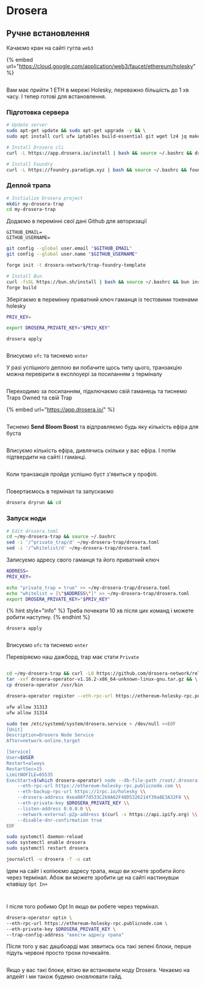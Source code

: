 # Drosera

## Ручне встановлення

Качаємо кран на сайті гугла `web3`

{% embed url="https://cloud.google.com/application/web3/faucet/ethereum/holesky" %}

<figure><img src="../.gitbook/assets/Знімок екрана 2025-04-17 о 09.57.40.png" alt=""><figcaption></figcaption></figure>

Вам має прийти 1 ETH в мережі Holesky, переважно більшість до 1 хв часу. І тепер готові для встановлення.

### Підготовка сервера

```bash
# Update server
sudo apt-get update && sudo apt-get upgrade -y && \
sudo apt install curl ufw iptables build-essential git wget lz4 jq make gcc nano automake autoconf tmux htop nvme-cli libgbm1 pkg-config libssl-dev libleveldb-dev tar clang bsdmainutils ncdu unzip libleveldb-dev -y
```

```bash
# Install Drosera cli
curl -L https://app.drosera.io/install | bash && source ~/.bashrc && droseraup
```

```bash
# Install Foundry
curl -L https://foundry.paradigm.xyz | bash && source ~/.bashrc && foundryup
```

### Деплой трапа

```bash
# Initialize Drosera project
mkdir my-drosera-trap
cd my-drosera-trap
```

Додаємо в перемінні свої дані Github для авторизації

```
GITHUB_EMAIL=
GITHUB_USERNAME=
```

```bash
git config --global user.email "$GITHUB_EMAIL"
git config --global user.name "$GITHUB_USERNAME"
```

```bash
forge init -t drosera-network/trap-foundry-template
```

```bash
# Install Bun
curl -fsSL https://bun.sh/install | bash && source ~/.bashrc && bun install && \
forge build
```

Зберігаємо в перемінну приватний ключ гаманця із тестовими токенами holesky

```bash
PRIV_KEY=
```

```bash
export DROSERA_PRIVATE_KEY="$PRIV_KEY"
```

```
drosera apply
```

<figure><img src="../.gitbook/assets/image (4).png" alt=""><figcaption></figcaption></figure>

Вписуємо `ofc` та тиснемо `enter`

У разі успішного деплою ви побачите щось типу цього, транзакцію можна перевірити в експлоуері за посиланням з терміналу

<figure><img src="../.gitbook/assets/image (5).png" alt=""><figcaption></figcaption></figure>

Переходимо за посиланням, підключаємо свій гаманець та тиснемо Traps Owned та свій Trap

{% embed url="https://app.drosera.io/" %}

<figure><img src="../.gitbook/assets/image (7).png" alt=""><figcaption></figcaption></figure>

Тиснемо **Send Bloom Boost** та відправляємо будь яку кількість ефіра для буста

<figure><img src="../.gitbook/assets/image (9).png" alt=""><figcaption></figcaption></figure>

Вписуємо кількість ефіра, дивлячись скільки у вас ефіра. І потім підтвердити на сайті і гаманці.

<figure><img src="../.gitbook/assets/image (10).png" alt=""><figcaption></figcaption></figure>

Коли транзакція пройде успішно буст з'явиться у профілі.

<figure><img src="../.gitbook/assets/image (11).png" alt=""><figcaption></figcaption></figure>

Повертаємось в термінал та запускаємо

```bash
drosera dryrun && cd
```

### Запуск ноди

```bash
# Edit drosera.toml
cd ~/my-drosera-trap && source ~/.bashrc
sed -i '/^private_trap/d' ~/my-drosera-trap/drosera.toml
sed -i '/^whitelist/d' ~/my-drosera-trap/drosera.toml
```

Записуємо адресу свого гаманця та його приватний ключ

```bash
ADDRESS=
PRIV_KEY=
```

```bash
echo "private_trap = true" >> ~/my-drosera-trap/drosera.toml
echo "whitelist = [\"$ADDRESS\"]" >> ~/my-drosera-trap/drosera.toml
export DROSERA_PRIVATE_KEY="$PRIV_KEY"
```

{% hint style="info" %}
Треба почекати 10 хв після цих команд і можете робити наступну.
{% endhint %}

```
drosera apply
```

<figure><img src="../.gitbook/assets/image (12).png" alt=""><figcaption></figcaption></figure>

Вписуємо `ofc` та тиснемо `enter`

Перевіряємо наш дажборд, trap має стати `Private`

<figure><img src="../.gitbook/assets/image (13).png" alt=""><figcaption></figcaption></figure>

```bash
cd ~/my-drosera-trap && curl -LO https://github.com/drosera-network/releases/releases/download/v1.16.2/drosera-operator-v1.16.2-x86_64-unknown-linux-gnu.tar.gz && \
tar -xvf drosera-operator-v1.16.2-x86_64-unknown-linux-gnu.tar.gz && \
cp drosera-operator /usr/bin
```

```bash
drosera-operator register --eth-rpc-url https://ethereum-holesky-rpc.publicnode.com --eth-private-key $DROSERA_PRIVATE_KEY
```

```bash
ufw allow 31313
ufw allow 31314
```

```bash
sudo tee /etc/systemd/system/drosera.service > /dev/null <<EOF
[Unit]
Description=Drosera Node Service
After=network-online.target

[Service]
User=$USER
Restart=always
RestartSec=15
LimitNOFILE=65535
ExecStart=$(which drosera-operator) node --db-file-path /root/.drosera.db --network-p2p-port 31313 --server-port 31314 \\
    --eth-rpc-url https://ethereum-holesky-rpc.publicnode.com \\
    --eth-backup-rpc-url https://1rpc.io/holesky \\
    --drosera-address 0xea08f7d533C2b9A62F40D5326214f39a8E3A32F8 \\
    --eth-private-key $DROSERA_PRIVATE_KEY \\
    --listen-address 0.0.0.0 \\
    --network-external-p2p-address $(curl -s https://api.ipify.org) \\
    --disable-dnr-confirmation true
EOF
```

```bash
sudo systemctl daemon-reload
sudo systemctl enable drosera
sudo systemctl restart drosera
```

```bash
journalctl -u drosera -f -o cat
```

Ідем на сайт і копіюємо адресу трапа, якщо ви хочете зробити його через термінал. Абож ви можете зробити це на сайті  настинувши клавішу `Opt In+`

<figure><img src="../.gitbook/assets/Знімок екрана 2025-04-17 о 11.58.18.png" alt=""><figcaption></figcaption></figure>

<figure><img src="../.gitbook/assets/Знімок екрана 2025-04-17 о 11.58.50.png" alt=""><figcaption></figcaption></figure>

І після того робимо Opt In  якщо ви робете через термінал.

```bash
drosera-operator optin \
--eth-rpc-url https://ethereum-holesky-rpc.publicnode.com \
--eth-private-key $DROSERA_PRIVATE_KEY \
--trap-config-address "ввести адресу трапа"
```

Після того у вас дашбоарді має зявитись ось такі зелені блоки, перше підуть червоні просто трохи почекайте.

<figure><img src="../.gitbook/assets/Знімок екрана 2025-04-17 о 12.03.49.png" alt=""><figcaption></figcaption></figure>

Якщо у вас такі блоки, вітаю ви встановили ноду Drosera. Чекаємо на апдейт і ми також будемо оновлювати гайд.

